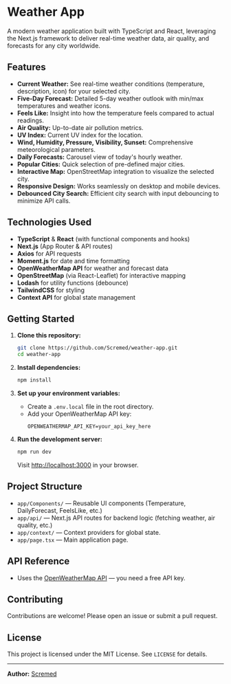 # Weather App

A modern weather application built with TypeScript and React, leveraging the Next.js framework to deliver real-time weather data, air quality, and forecasts for any city worldwide.

## Features

- **Current Weather:** See real-time weather conditions (temperature, description, icon) for your selected city.
- **Five-Day Forecast:** Detailed 5-day weather outlook with min/max temperatures and weather icons.
- **Feels Like:** Insight into how the temperature feels compared to actual readings.
- **Air Quality:** Up-to-date air pollution metrics.
- **UV Index:** Current UV index for the location.
- **Wind, Humidity, Pressure, Visibility, Sunset:** Comprehensive meteorological parameters.
- **Daily Forecasts:** Carousel view of today's hourly weather.
- **Popular Cities:** Quick selection of pre-defined major cities.
- **Interactive Map:** OpenStreetMap integration to visualize the selected city.
- **Responsive Design:** Works seamlessly on desktop and mobile devices.
- **Debounced City Search:** Efficient city search with input debouncing to minimize API calls.

## Technologies Used

- **TypeScript** & **React** (with functional components and hooks)
- **Next.js** (App Router & API routes)
- **Axios** for API requests
- **Moment.js** for date and time formatting
- **OpenWeatherMap API** for weather and forecast data
- **OpenStreetMap** (via React-Leaflet) for interactive mapping
- **Lodash** for utility functions (debounce)
- **TailwindCSS** for styling
- **Context API** for global state management

## Getting Started

1. **Clone this repository:**
   ```sh
   git clone https://github.com/Scremed/weather-app.git
   cd weather-app
   ```

2. **Install dependencies:**
   ```sh
   npm install
   ```

3. **Set up your environment variables:**
   - Create a `.env.local` file in the root directory.
   - Add your OpenWeatherMap API key:
     ```
     OPENWEATHERMAP_API_KEY=your_api_key_here
     ```

4. **Run the development server:**
   ```sh
   npm run dev
   ```
   Visit [http://localhost:3000](http://localhost:3000) in your browser.

## Project Structure

- `app/Components/` — Reusable UI components (Temperature, DailyForecast, FeelsLike, etc.)
- `app/api/` — Next.js API routes for backend logic (fetching weather, air quality, etc.)
- `app/context/` — Context providers for global state.
- `app/page.tsx` — Main application page.

## API Reference

- Uses the [OpenWeatherMap API](https://openweathermap.org/api) — you need a free API key.

## Contributing

Contributions are welcome! Please open an issue or submit a pull request.

## License

This project is licensed under the MIT License. See `LICENSE` for details.

---

**Author:** [Scremed](https://github.com/Scremed)
